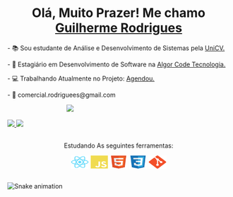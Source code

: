 <div>
  
  <h1 align="center">
    Olá, Muito Prazer! Me chamo 
    <a href="https://www.linkedin.com/in/guilherme-rodrigues-708069176/">Guilherme Rodrigues</a>
  </h1>
  
  <p align="left">
    - 📚 Sou estudante de Análise e Desenvolvimento de Sistemas pela 
    <a href="https://unicv.edu.br/">UniCV.</a>
  </p>
  <p align="left">
    - 💼 Estagiário em Desenvolvimento de Software na 
    <a href="https://algorcode.com.br/">Algor Code Tecnologia.</a>
   </p>
  <p align="left">
    - 💻 Trabalhando Atualmente no Projeto: 
    <a href="https://github.com/leonardormlins/agendou">Agendou.</a>
   </p>
   <p align="left">
    - 📧 comercial.rodriguees@gmail.com
  </p>
  
</div>


<img align="right" width="370" src="https://sdk.bitmoji.com/render/panel/20054902-101814716568_1-s5-v1.png?transparent=1&palette=1&scale=2">

<br>
<br>
<a href="https://github.com">
    <img height="180em" src="https://github-readme-stats.vercel.app/api?username=guilhermeralves&count_private=true&include_all_commits=true&show_icons=true&theme=dracula&hide_border=false&show_owner=true"/>
    <img height="130em" src="https://github-readme-stats.vercel.app/api/top-langs/?username=guilhermeralves&theme=dracula&hide_border=false&&layout=compact"/>
  </a>


<div align="center" valign="top"><br>
  <p align="center">Estudando As seguintes ferramentas:</p>
  <img align="center" alt="React" height="30" width="40" src="https://raw.githubusercontent.com/devicons/devicon/master/icons/react/react-original.svg">
  <img align="center" alt="Js" height="30" width="40" src="https://raw.githubusercontent.com/devicons/devicon/master/icons/javascript/javascript-plain.svg">
  <img align="center" alt="HTML" height="30" width="40" src="https://raw.githubusercontent.com/devicons/devicon/master/icons/html5/html5-original.svg">
  <img align="center" alt="CSS" height="30" width="40" 
src="https://raw.githubusercontent.com/devicons/devicon/master/icons/css3/css3-original.svg">
  <img align="center" alt="git" height="30" width="40" 
src="https://raw.githubusercontent.com/devicons/devicon/master/icons/git/git-original.svg">
  </div><br>
    
![Snake animation](https://github.com/guilhermeralves/guilhermeralves/blob/output/github-contribution-grid-snake.svg)
    
</div>
